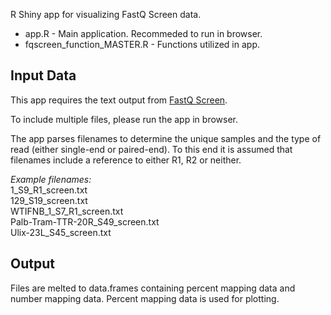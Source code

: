  R Shiny app for visualizing FastQ Screen data.

- app.R - Main application. Recommeded to run in browser.
- fqscreen_function_MASTER.R - Functions utilized in app.

## Input Data  
This app requires the text output from <a href="https://www.bioinformatics.babraham.ac.uk/projects/fastq_screen/" target="_blank">FastQ Screen</a>.

To include multiple files, please run the app in browser. 

The app parses filenames to determine the unique samples and the type of read (either single-end or paired-end). To this end it is assumed that filenames include a reference to either R1, R2 or neither. 

*Example filenames:*  
1_S9_R1_screen.txt  
129_S19_screen.txt  
WTIFNB_1_S7_R1_screen.txt  
Palb-Tram-TTR-20R_S49_screen.txt  
Ulix-23L_S45_screen.txt

## Output

Files are melted to data.frames containing percent mapping data and number mapping data. Percent mapping data is used for plotting.
